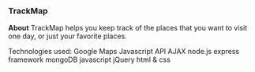 ### TrackMap

**About**
TrackMap helps you keep track of the places that you want to visit one day, or just your favorite places. 

Technologies used:
Google Maps Javascript API
AJAX
node.js
express framework
mongoDB
javascript
jQuery
html & css

  
